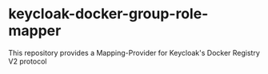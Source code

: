 # keycloak-docker-group-role-mapper
This repository provides a Mapping-Provider for Keycloak's Docker Registry V2 protocol
